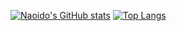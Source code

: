 [![Naoido's GitHub stats](https://git-hub-readme-stats-beta.vercel.app/api?username=naoido&theme=vue-dark&show_icons=true&count_private=true)](https://github.com/naoido/github-readme-stats)
[![Top Langs](https://git-hub-readme-stats-beta.vercel.app/api/top-langs/?username=naoido&theme=vue-dark&show_icons=true&layout=compact&count_private=true)](https://github.com/naoido/github-readme-stats)

